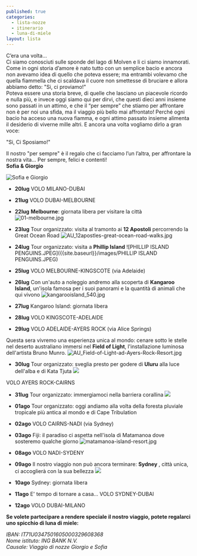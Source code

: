 ```yaml
---
published: true
categories:
  - lista-nozze
  - itinerario
  - luna-di-miele
layout: lista
---
```


<div class="citazione">
C’era una volta… <br/>

<span>
Ci siamo conosciuti sulle sponde del lago di Molven e li ci siamo innamorati.
Come in ogni storia d’amore è nato tutto con un semplice bacio e ancora non avevamo idea di quello che poteva essere;
ma entrambi volevamo che quella fiammella che ci scaldava il cuore non smettesse di bruciare e allora abbiamo detto:
</span>
"Si, ci proviamo!"<br/>
<span>
Poteva essere una storia breve, di quelle che lasciano un piacevole ricordo e nulla più,
e invece oggi siamo qui per dirvi, che questi dieci anni insieme sono passati in un attimo,
e che il “per sempre” che stiamo per affrontare non è per noi una sfida, ma il viaggio più bello mai affrontato!
  </span>
  <span>
Perché ogni bacio ha acceso una nuova fiamma, e ogni attimo passato insieme alimenta il desiderio di viverne mille altri. E ancora una volta vogliamo dirlo a gran voce: 
  </span>
  <br/>

"Si, Ci Sposiamo!"
</div>

<div class="citazione">
  Il nostro "per sempre" è il regalo che ci facciamo l’un l’altra, per affrontare la nostra vita…
Per sempre, felici e contenti! <br/>
  <strong>Sofia & Giorgio</strong>
</div>

![Sofia e Giorgio]({{site.baseurl}}/images/sofia%20e%20giorgio.jpeg)


- **20lug**	VOLO MILANO-DUBAI

- **21lug**	VOLO DUBAI-MELBOURNE

- **22lug**	**Melbourne**: giornata libera per visitare la città
![01-melbourne.jpg]({{site.baseurl}}/images/01-melbourne.jpg)

- **23lug**	Tour organizzato: visita al tramonto ai **12 Apostoli** percorrendo la Great Ocean Road
![AU_12apostles-great-ocean-road-walks.jpg]({{site.baseurl}}/images/AU_12apostles-great-ocean-road-walks.jpg)

- **24lug**	Tour organizzato: visita a **Phillip Island**
![PHILLIP ISLAND PENGUINS.JPEG]({{site.baseurl}}/images/PHILLIP ISLAND PENGUINS.JPEG)

- **25lug**	VOLO MELBOURNE-KINGSCOTE (via Adelaide)

- **26lug**	Con un'auto a noleggio andremo alla scoperta di **Kangaroo Island**, un'isola famosa per i suoi panorami e la quantità di animali che qui vivono
![kangarooisland_540.jpg]({{site.baseurl}}/images/kangarooisland_540.jpg)

- **27lug**		Kangaroo Island: giornata libera

- **28lug**		VOLO KINGSCOTE-ADELAIDE

- **29lug**		VOLO ADELAIDE-AYERS ROCK (via Alice Springs)

Questa sera vivremo una esperienza unica al mondo: cenare sotto le stelle nel deserto australiano immersi nel **Field of Light**, l'installazione luminosa dell'artista Bruno Munro.
![AU_Field-of-Light-ad-Ayers-Rock-Resort.jpg]({{site.baseurl}}/images/AU_Field-of-Light-ad-Ayers-Rock-Resort.jpg)

- **30lug**		Tour organizzato: sveglia presto per godere di **Uluru** alla luce dell'alba e di Kata Tjuta
![]({{site.baseurl}}/images/Uluru.jpg)

VOLO AYERS ROCK-CAIRNS
                
- **31lug**		Tour organizzato: immergiamoci nella barriera corallina
![]({{site.baseurl}}/images/AU_BARRIERA%20CORALLINA%20MOOD.jpg)

- **01ago**		Tour organizzato: oggi andiamo alla volta della foresta pluviale tropicale più antica al mondo e di Cape Tribulation

- **02ago**		VOLO CAIRNS-NADI (via Sydney)

- **03ago**		Fiji: il paradiso ci aspetta nell'isola di Matamanoa dove sosteremo qualche giorno
![matamanoa-island-resort.jpg]({{site.baseurl}}/images/matamanoa-island-resort.jpg)

- **08ago**		VOLO NADI-SYDENY

- **09ago**		Il nostro viaggio non può ancora terminare: **Sydney** , città unica, ci accoglierà con la sua bellezza
![]({{site.baseurl}}/images/AU_SYDNEY2.jpg)

- **10ago**		Sydney: giornata libera

- **11ago**		E' tempo di tornare a casa...
VOLO SYDNEY-DUBAI

- **12ago**		VOLO DUBAI-MILANO


**Se volete partecipare a rendere speciale il nostro viaggio, potete regalarci uno spicchio di luna di miele:**

<address>
IBAN:	IT71U0347501605000329608368 <br/>
Nome istituto: ING BANK N.V.<br/>
Causale: Viaggio di nozze Giorgio e Sofia
</address>
